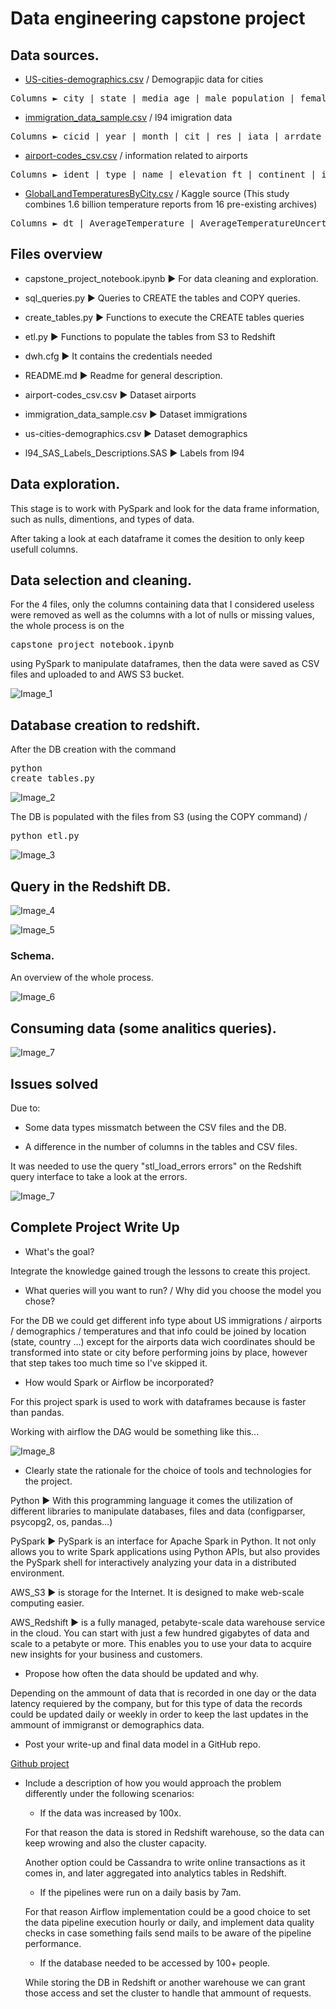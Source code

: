 # Data engineering capstone project

## Data sources.

* <a href= "https://public.opendatasoft.com/explore/dataset/us-cities-demographics/export/">US-cities-demographics.csv</a> / Demograpjic data for cities

<pre>Columns ► city | state | media_age | male_population | female_population | total_population | num_veterans | foreign_born | average_household_size | state_code | race | count</pre>

* <a href= "https://www.trade.gov/national-travel-and-tourism-office">immigration_data_sample.csv</a> / l94 imigration data

<pre>Columns ► cicid | year | month | cit | res | iata | arrdate | mode | addr | depdate | bir | visa | coun | dtadfil | visapost | occup | entdepa | entdepd | entdepu | matflag | biryear | dtaddto | gender | insnum | airline | admnum | fltno | visatype</pre>

* <a href= "https://datahub.io/core/airport-codes#data">airport-codes_csv.csv</a> / information related to airports

<pre>Columns ► ident | type | name | elevation_ft | continent | iso_country | iso_region | municipality | gps_code | iata_code | local_code | coordinates</pre>

* <a href= "https://www.kaggle.com/berkeleyearth/climate-change-earth-surface-temperature-data">GlobalLandTemperaturesByCity.csv</a> / Kaggle source (This study combines 1.6 billion temperature reports from 16 pre-existing archives)

<pre>Columns ► dt | AverageTemperature | AverageTemperatureUncertainity | City | Country | Latitude | Longitude</pre>

## Files overview

* capstone_project_notebook.ipynb ► For data cleaning and exploration.

* sql_queries.py ► Queries to CREATE the tables and COPY queries.

* create_tables.py ► Functions to execute the CREATE tables queries

* etl.py ► Functions to populate the tables from S3 to Redshift

* dwh.cfg ► It contains the credentials needed

* README.md ► Readme for general description.

* airport-codes_csv.csv ► Dataset airports

* immigration_data_sample.csv ► Dataset immigrations

* us-cities-demographics.csv ► Dataset demographics

* l94_SAS_Labels_Descriptions.SAS ► Labels from l94


## Data exploration.

This stage is to work with PySpark and look for the data frame information, such as nulls, dimentions, and types of data.

After taking a look at each dataframe it comes the desition to only keep usefull columns.

## Data selection and cleaning.

For the 4 files, only the columns containing data that I considered useless were removed as well as the columns with a lot of nulls or missing values, the whole process is on the <pre>capstone_project_notebook.ipynb</pre> using PySpark to manipulate dataframes, then the data were saved as CSV files and uploaded to and AWS S3 bucket.

![Image_1](Images/s3.PNG)

## Database creation to redshift.

After the DB creation with the command <pre>python create_tables.py</pre>

![Image_2](Images/create_tables.PNG)

The DB is populated with the files from S3 (using the COPY command) / 
<pre>python etl.py</pre>

![Image_3](Images/copy_csv.png)

## Query in the Redshift DB.

![Image_4](Images/q_airp.PNG)

![Image_5](Images/t_airp.PNG)

### Schema.

An overview of the whole process.

![Image_6](Images/over.PNG)

## Consuming data (some analitics queries).

![Image_7](Images/copy_csv.PNG)


## Issues solved

Due to: 

* Some data types missmatch between the CSV files and the DB.

* A difference in the number of columns in the tables and CSV files.

It was needed to use the query "stl_load_errors errors" on the Redshift query interface to take a look at the errors.

![Image_7](Images/error.PNG)

## Complete Project Write Up

* What's the goal?

Integrate the knowledge gained trough the lessons to create this project.

* What queries will you want to run? / Why did you choose the model you chose?

For the DB we could get different info type about US immigrations / airports / demographics / temperatures and that info could be joined by location (state, country ...) except for the airports data wich coordinates should be transformed into state or city before performing joins by place, however that step takes too much time so I've skipped it.

* How would Spark or Airflow be incorporated?

For this project spark is used to work with dataframes because is faster than pandas.

Working with airflow the DAG would be something like this...

![Image_8](Images/copy_csv.PNG)

* Clearly state the rationale for the choice of tools and technologies for the project.

Python ► With this programming language it comes the utilization of different libraries to manipulate databases, files and data (configparser, psycopg2, os, pandas...)

PySpark ► PySpark is an interface for Apache Spark in Python. It not only allows you to write Spark applications using Python APIs, but also provides the PySpark shell for interactively analyzing your data in a distributed environment.

AWS_S3 ► is storage for the Internet. It is designed to make web-scale computing easier.

AWS_Redshift ► is a fully managed, petabyte-scale data warehouse service in the cloud. You can start with just a few hundred gigabytes of data and scale to a petabyte or more. This enables you to use your data to acquire new insights for your business and customers.

* Propose how often the data should be updated and why.

Depending on the ammount of data that is recorded in one day or the data latency requiered by the company, but for this type of data the records could be updated daily or weekly in order to keep the last updates in the ammount of immigranst or demographics data.

* Post your write-up and final data model in a GitHub repo.

<a href= "https://github.com/juan-ivan-NV/Data_Engineering_Nanodegree/tree/main/16_Project_5_Capstone_Project">Github project</a> 

* Include a description of how you would approach the problem differently under the following scenarios:

    * If the data was increased by 100x.
    
    For that reason the data is stored in Redshift warehouse, so the data can keep wrowing and also the cluster capacity.
    
    Another option could be Cassandra to write online transactions as it comes in, and later aggregated into analytics tables in Redshift.

    * If the pipelines were run on a daily basis by 7am.

    For that reason Airflow implementation could be a good choice to set the data pipeline execution hourly or daily, and implement data quality checks in case something fails send mails to be aware of the pipeline performance.
    
    * If the database needed to be accessed by 100+ people.

    While storing the DB in Redshift or another warehouse we can grant those access and set the cluster to handle that ammount of requests.